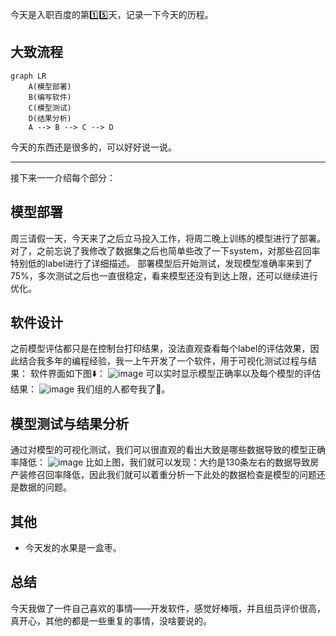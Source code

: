 今天是入职百度的第1️⃣5️⃣天，记录一下今天的历程。

## 大致流程

```mermaid
graph LR
    A(模型部署)
    B(编写软件)
    C(模型测试)
    D(结果分析)
    A --> B --> C --> D
```

今天的东西还是很多的，可以好好说一说。

---
接下来一一介绍每个部分：

## 模型部署
周三请假一天，今天来了之后立马投入工作，将周二晚上训练的模型进行了部署。对了，之前忘说了我修改了数据集之后也简单些改了一下system，对那些召回率特别低的label进行了详细描述。
部署模型后开始测试，发现模型准确率来到了75%，多次测试之后也一直很稳定，看来模型还没有到达上限，还可以继续进行优化。

## 软件设计
之前模型评估都只是在控制台打印结果，没法直观查看每个label的评估效果，因此结合我多年的编程经验，我一上午开发了一个软件，用于可视化测试过程与结果：
软件界面如下图⬇️：
![image](https://github.com/user-attachments/assets/665ad00e-7faf-4d3e-9128-1f27ec2eb5fc)
可以实时显示模型正确率以及每个模型的评估结果：
![image](https://github.com/user-attachments/assets/d8fa6b47-b74f-4352-bf38-05c0cfa33e77)
我们组的人都夸我了🥰。

## 模型测试与结果分析
通过对模型的可视化测试，我们可以很直观的看出大致是哪些数据导致的模型正确率降低：
![image](https://github.com/user-attachments/assets/8d8f90a3-ed70-4c31-a149-4af3a6dbb8d7)
比如上图，我们就可以发现：大约是130条左右的数据导致房产装修召回率降低，因此我们就可以着重分析一下此处的数据检查是模型的问题还是数据的问题。

## 其他
- 今天发的水果是一盒枣。

## 总结
今天我做了一件自己喜欢的事情——开发软件，感觉好棒哦，并且组员评价很高，真开心，其他的都是一些重复的事情，没啥要说的。

<!-- ##{"timestamp":1731588920}## -->